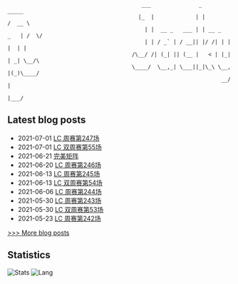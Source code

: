 
```
                                          ___               _              _____ 
                                         |_  |             | |            /  __ \
                                           | |  __ _   ___ | | __ _   _   | /  \/
                                           | | / _` | / __|| |/ /| | | |  | |    
                                       /\__/ /| (_| || (__ |   < | |_| | _| \__/\
                                       \____/  \__,_| \___||_|\_\ \__, |(_)\____/
                                                                   __/ |         
                                                                  |___/          
```

## Latest blog posts
- 2021-07-01 [LC 周赛第247场](https://scnujackychen.github.io/2021/07/01/LC-weekly-contest-247/)
- 2021-07-01 [LC 双周赛第55场](https://scnujackychen.github.io/2021/07/01/LC-biweekly-contest-55/)
- 2021-06-21 [完美矩阵](https://scnujackychen.github.io/2021/06/22/perfect-matrix/)
- 2021-06-20 [LC 周赛第246场](https://scnujackychen.github.io/2021/06/20/LC-weekly-contest-246/)
- 2021-06-13 [LC 周赛第245场](https://scnujackychen.github.io/2021/06/13/LC-weekly-contest-245/)
- 2021-06-13 [LC 双周赛第54场](https://scnujackychen.github.io/2021/06/13/LC-biweekly-contest-54/)
- 2021-06-06 [LC 周赛第244场](https://scnujackychen.github.io/2021/06/06/LC-weekly-contest-244/)
- 2021-05-30 [LC 周赛第243场](https://scnujackychen.github.io/2021/05/30/LC-weekly-contest-243/)
- 2021-05-30 [LC 双周赛第53场](https://scnujackychen.github.io/2021/05/30/LC-biweekly-contest-53/)
- 2021-05-23 [LC 周赛第242场](https://scnujackychen.github.io/2021/05/23/LC-weekly-contest-242/)

[>>> More blog posts](https://jackyc.cn/)


## Statistics
![Stats](https://github-readme-stats.vercel.app/api?username=SCNUJackyChen)
![Lang](https://github-readme-stats.vercel.app/api/top-langs/?username=SCNUJackyChen&hide=ipynb,html&layout=compact)
